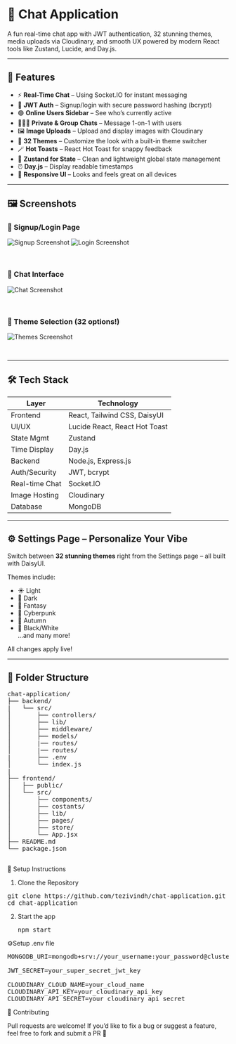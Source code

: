 # 💬 Chat Application

A fun real-time chat app with JWT authentication, 32 stunning themes, media uploads via Cloudinary, and smooth UX powered by modern React tools like Zustand, Lucide, and Day.js.

---

## 🚀 Features

- ⚡ **Real-Time Chat** – Using Socket.IO for instant messaging
- 🔐 **JWT Auth** – Signup/login with secure password hashing (bcrypt)
- 🟢 **Online Users Sidebar** – See who’s currently active
- 🧑‍🤝‍🧑 **Private & Group Chats** – Message 1-on-1 with users
- 🖼️ **Image Uploads** – Upload and display images with Cloudinary
- 🎨 **32 Themes** – Customize the look with a built-in theme switcher
- 🪄 **Hot Toasts** – React Hot Toast for snappy feedback
- 🧠 **Zustand for State** – Clean and lightweight global state management
- ⏰ **Day.js** – Display readable timestamps
- 📱 **Responsive UI** – Looks and feels great on all devices

---

## 🖼️ Screenshots

### 🔐 Signup/Login Page

![Signup Screenshot](https://res.cloudinary.com/dxgzgmmnp/image/upload/v1745260929/jjlfbtcxwmhkqn1pbtib.png)
![Login Screenshot](https://res.cloudinary.com/dxgzgmmnp/image/upload/v1745260943/uqmbevd3oak38wwia4zs.png)

&nbsp;

### 💬 Chat Interface

![Chat Screenshot](https://res.cloudinary.com/dxgzgmmnp/image/upload/v1745260917/jkumoppkl6w1p7uokqc0.png)

&nbsp;

### 🎨 Theme Selection (32 options!)

![Themes Screenshot](https://res.cloudinary.com/dxgzgmmnp/image/upload/v1745260960/loz3iev66zlb0sb9jafz.png)

&nbsp;

---

## 🛠️ Tech Stack

| Layer          | Technology                    |
| -------------- | ----------------------------- |
| Frontend       | React, Tailwind CSS, DaisyUI  |
| UI/UX          | Lucide React, React Hot Toast |
| State Mgmt     | Zustand                       |
| Time Display   | Day.js                        |
| Backend        | Node.js, Express.js           |
| Auth/Security  | JWT, bcrypt                   |
| Real-time Chat | Socket.IO                     |
| Image Hosting  | Cloudinary                    |
| Database       | MongoDB                       |

---

## ⚙️ Settings Page – Personalize Your Vibe

Switch between **32 stunning themes** right from the Settings page – all built with DaisyUI.

Themes include:

- ☀️ Light
- 🌙 Dark
- 🐉 Fantasy
- 🧊 Cyberpunk
- 🍁 Autumn
- 🐼 Black/White  
  ...and many more!

All changes apply live!

---

## 📁 Folder Structure

<pre>
chat-application/
├── backend/
|   └── src/
│       ├── controllers/
│       ├── lib/
│       ├── middleware/
│       ├── models/
│       |── routes/
│       |── routes/
|       ├── .env
│       └── index.js
|
├── frontend/
│   ├── public/
│   └── src/
│       ├── components/
│       ├── costants/
│       ├── lib/
│       ├── pages/
│       ├── store/
│       └── App.jsx
├── README.md
└── package.json

</pre>

🔧 Setup Instructions

1. Clone the Repository

<pre>
git clone https://github.com/tezivindh/chat-application.git
cd chat-application</pre>

2. Start the app
   <pre>
   npm start
   </pre>

⚙️Setup .env file

<pre>
MONGODB_URI=mongodb+srv://your_username:your_password@cluster0.ggok6.mongodb.net/chat_db?retryWrites=true&w=majority&appName=Cluster0

JWT_SECRET=your_super_secret_jwt_key

CLOUDINARY_CLOUD_NAME=your_cloud_name
CLOUDINARY_API_KEY=your_cloudinary_api_key
CLOUDINARY_API_SECRET=your_cloudinary_api_secret
</pre>

🤝 Contributing

<p>
Pull requests are welcome! If you’d like to fix a bug or suggest a feature, feel free to fork and submit a PR 🚀</p>

